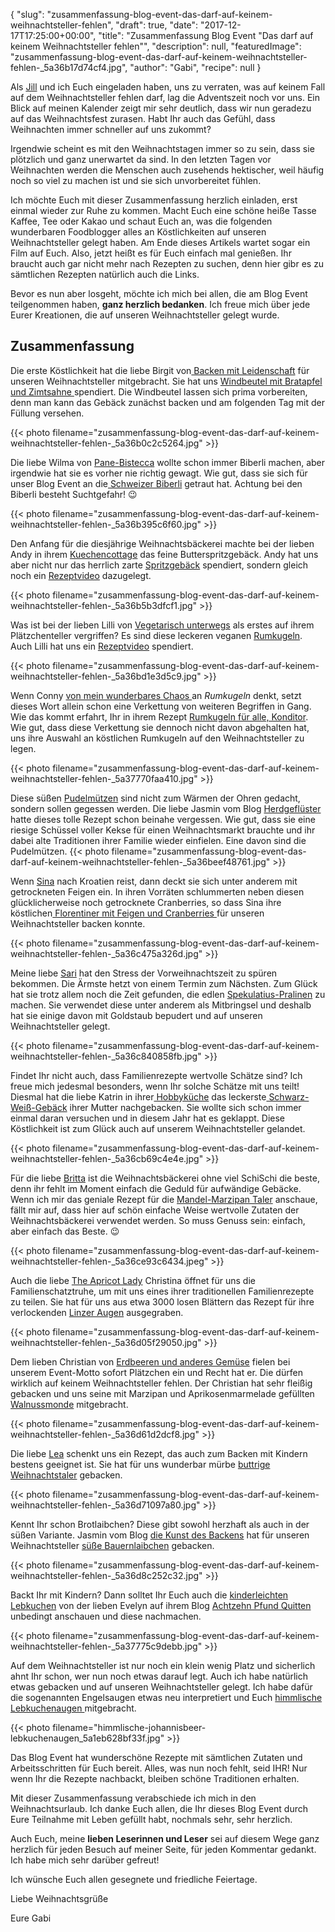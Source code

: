 {
    "slug": "zusammenfassung-blog-event-das-darf-auf-keinem-weihnachtsteller-fehlen",
    "draft": true,
    "date": "2017-12-17T17:25:00+00:00",
    "title": "Zusammenfassung Blog Event \"Das darf auf keinem Weihnachtsteller fehlen\"",
    "description": null,
    "featuredImage": "zusammenfassung-blog-event-das-darf-auf-keinem-weihnachtsteller-fehlen-_5a36b17d74cf4.jpg",
    "author": "Gabi",
    "recipe": null
}

Als [Jill](http://www.kleineskuliversum.com/ "Jill") und ich Euch eingeladen haben, uns zu verraten, was auf keinem Fall auf dem Weihnachtsteller fehlen darf, lag die Adventszeit noch vor uns. Ein Blick auf meinen Kalender zeigt mir sehr deutlich, dass wir nun geradezu auf das  Weihnachtsfest zurasen. Habt Ihr auch das Gefühl, dass Weihnachten immer schneller auf uns zukommt?

Irgendwie scheint es mit den Weihnachtstagen immer so zu sein, dass sie plötzlich und ganz unerwartet da sind. In den letzten Tagen vor Weihnachten werden die Menschen auch zusehends hektischer, weil häufig noch so viel zu machen ist und sie sich unvorbereitet fühlen.

Ich möchte Euch mit dieser Zusammenfassung herzlich einladen, erst einmal wieder zur Ruhe zu kommen. Macht Euch eine schöne heiße Tasse Kaffee, Tee oder Kakao und schaut Euch an, was die folgenden wunderbaren Foodblogger alles an Köstlichkeiten auf unseren Weihnachtsteller gelegt haben. Am Ende dieses Artikels wartet sogar ein Film auf Euch. Also, jetzt heißt es für Euch einfach mal genießen. Ihr braucht auch gar nicht mehr nach Rezepten zu suchen, denn hier gibr es zu sämtlichen Rezepten natürlich auch die Links.

Bevor es nun aber losgeht, möchte ich mich bei allen, die am Blog Event teilgenommen haben, **ganz herzlich bedanken**. Ich freue mich über jede Eurer Kreationen, die auf unseren Weihnachtsteller gelegt wurde.

## Zusammenfassung


Die erste Köstlichkeit hat die liebe Birgit von[ Backen mit Leidenschaft](https://backenmitleidenschaftblog.wordpress.com/ " Backen mit Leidenschaft") für unseren Weihnachtsteller mitgebracht. Sie hat uns [Windbeutel mit Bratapfel und Zimtsahne ](https://backenmitleidenschaftblog.wordpress.com/2017/11/29/windbeutel-mit-bratapfel-und-zimtsahne/ "Windbeutel mit Bratapfel und Zimtsahne ")spendiert. Die Windbeutel lassen sich prima vorbereiten, denn man kann das Gebäck zunächst backen und am folgenden Tag mit der Füllung versehen.

{{< photo filename="zusammenfassung-blog-event-das-darf-auf-keinem-weihnachtsteller-fehlen-_5a36b0c2c5264.jpg" >}}

Die liebe Wilma von [Pane-Bistecca](http://pane-bistecca.com/index.html "Pane - Bistecca") wollte schon immer Biberli machen, aber irgendwie hat sie es vorher nie richtig gewagt. Wie gut, dass sie sich für unser Blog Event an die[ Schweizer Biberli](http://pane-bistecca.com/rezepte-recipe-blog/schweizer-biberli " Schweizer Biberli") getraut hat. Achtung bei den Biberli besteht Suchtgefahr! 😉

{{< photo filename="zusammenfassung-blog-event-das-darf-auf-keinem-weihnachtsteller-fehlen-_5a36b395c6f60.jpg" >}}

Den Anfang für die diesjährige Weihnachtsbäckerei machte bei der lieben Andy in ihrem [Kuechencottage](http://kuechencottage.de/ "Kuechencottage") das feine Butterspritzgebäck. Andy hat uns aber nicht nur das herrlich zarte [Spritzgebäck](http://kuechencottage.de/butterspritzgebaeck/ "Spritzgebäck") spendiert, sondern gleich noch ein [Rezeptvideo](https://www.youtube.com/watch?v=xJf6mHNcp-E "Rezeptvideo") dazugelegt.

{{< photo filename="zusammenfassung-blog-event-das-darf-auf-keinem-weihnachtsteller-fehlen-_5a36b5b3dfcf1.jpg" >}}

Was ist bei der lieben Lilli von [Vegetarisch unterwegs](http://vegetarisch-unterwegs.blogspot.de/ "Vegetarisch unterwegs") als erstes auf ihrem Plätzchenteller vergriffen? Es sind diese leckeren veganen [Rumkugeln](http://vegetarisch-unterwegs.blogspot.de/2017/12/weihnachtliche-rumkugeln-black-white.html "Rumkugeln "). Auch Lilli hat uns ein [Rezeptvideo](https://www.youtube.com/watch?v=DQbPhsfzCC0 "Rezeptvideo") spendiert.

{{< photo filename="zusammenfassung-blog-event-das-darf-auf-keinem-weihnachtsteller-fehlen-_5a36bd1e3d5c9.jpg" >}}

Wenn Conny [von mein wunderbares Chaos ](http://meinwunderbareschaos.de/ "von mein wunderbares Chaos ") an *Rumkugeln* denkt, setzt dieses Wort allein schon eine Verkettung von weiteren Begriffen in Gang. Wie das kommt erfahrt, Ihr in ihrem Rezept [Rumkugeln für alle, Konditor](http://meinwunderbareschaos.de/rumkugeln-fuer-alle-konditor "Rumkugeln für alle, Konditor"). Wie gut, dass diese Verkettung sie dennoch nicht davon abgehalten hat, uns ihre Auswahl an köstlichen Rumkugeln auf den Weihnachtsteller zu legen.

{{< photo filename="zusammenfassung-blog-event-das-darf-auf-keinem-weihnachtsteller-fehlen-_5a37770faa410.jpg" >}}

Diese süßen [Pudelmützen](http://herdgefluester.de/pudelmuetzen/ "Pudelmützen") sind nicht zum Wärmen der Ohren gedacht, sondern sollen gegessen werden. Die liebe Jasmin vom Blog [Herdgeflüster](http://herdgefluester.de/ "Herdgeflüster") hatte dieses tolle Rezept schon beinahe vergessen. Wie gut, dass sie eine riesige Schüssel voller Kekse für einen Weihnachtsmarkt brauchte und ihr dabei alte Traditionen ihrer Familie wieder einfielen. Eine davon sind die Pudelmützen.
{{< photo filename="zusammenfassung-blog-event-das-darf-auf-keinem-weihnachtsteller-fehlen-_5a36beef48761.jpg" >}}

Wenn [Sina](https://giftigeblonde.com/ "Sina") nach Kroatien reist, dann deckt sie sich unter anderem mit getrockneten Feigen ein. In ihren Vorräten schlummerten neben diesen glücklicherweise noch getrocknete Cranberries, so dass Sina ihre köstlichen[ Florentiner mit Feigen und Cranberries ](https://giftigeblonde.com/2017/12/07/florentiner-mit-feigen-und-cranberries/ " Florentiner mit Feigen und Cranberries ")für unseren Weihnachtsteller backen konnte.

{{< photo filename="zusammenfassung-blog-event-das-darf-auf-keinem-weihnachtsteller-fehlen-_5a36c475a326d.jpg" >}}

Meine liebe [Sari](https://www.sariskuechenchaos.de/ "Sari") hat den Stress der Vorweihnachtszeit zu spüren bekommen. Die Ärmste hetzt von einem Termin zum Nächsten. Zum Glück hat sie trotz allem noch die Zeit gefunden, die edlen [Spekulatius-Pralinen](https://www.sariskuechenchaos.de/festtage/weihnachten/spekulatius-pralinen/ "Spekulatius Pralinen") zu machen. Sie verwendet diese unter anderem als Mitbringsel und deshalb hat sie einige davon mit Goldstaub bepudert und auf unseren Weihnachtsteller gelegt.

{{< photo filename="zusammenfassung-blog-event-das-darf-auf-keinem-weihnachtsteller-fehlen-_5a36c840858fb.jpg" >}}

Findet Ihr nicht auch, dass Familienrezepte wertvolle Schätze sind? Ich freue mich jedesmal besonders, wenn Ihr solche Schätze mit uns teilt! Diesmal hat die liebe Katrin in ihrer[ Hobbyküche](https://krabsch.blogspot.de/ " Hobbyküche") das leckerste[ Schwarz-Weiß-Gebäck](https://krabsch.blogspot.de/2017/12/schwarz-wei-geback.html " Schwarz-Weiß-Gebäck") ihrer Mutter nachgebacken. Sie wollte sich schon immer einmal daran versuchen und in diesem Jahr hat es geklappt. Diese Köstlichkeit ist zum Glück auch auf unserem Weihnachtsteller gelandet.

{{< photo filename="zusammenfassung-blog-event-das-darf-auf-keinem-weihnachtsteller-fehlen-_5a36cb69c4e4e.jpg" >}}

Für die liebe [Britta](https://geniesserle.com/ "Britta") ist die Weihnachtsbäckerei ohne viel SchiSchi die beste, denn ihr fehlt im Moment einfach die Geduld für aufwändige Gebäcke. Wenn ich mir das geniale Rezept für die [Mandel-Marzipan Taler](https://geniesserle.com/2017/12/12/mandel-marzipan-taler/ "Mandel-Marzipan Taler") anschaue, fällt mir auf, dass hier auf schön einfache Weise wertvolle Zutaten der Weihnachtsbäckerei verwendet werden. So muss Genuss sein: einfach, aber einfach das Beste. 😉

{{< photo filename="zusammenfassung-blog-event-das-darf-auf-keinem-weihnachtsteller-fehlen-_5a36ce93c6434.jpeg" >}}

Auch die liebe [The Apricot Lady](https://www.theapricotlady.com/ "The Apricot Lady") Christina öffnet für uns die Familienschatztruhe, um mit uns eines ihrer traditionellen Familienrezepte zu teilen. Sie hat für uns aus etwa 3000 losen Blättern das Rezept für ihre verlockenden [Linzer Augen](https://www.theapricotlady.com/linzer-augen/ "Linzer Augen") ausgegraben.

{{< photo filename="zusammenfassung-blog-event-das-darf-auf-keinem-weihnachtsteller-fehlen-_5a36d05f29050.jpg" >}}

Dem lieben Christian von [Erdbeeren und anderes Gemüse](http://www.erdbeeren-und-anderes-gemuese.de/ "Erdbeeren und anderes Gemüse") fielen bei unserem Event-Motto sofort Plätzchen ein und Recht hat er. Die dürfen wirklich auf keinem Weihnachtsteller fehlen. Der Christian hat sehr fleißig gebacken und uns seine mit Marzipan und Aprikosenmarmelade gefüllten [Walnussmonde](http://www.erdbeeren-und-anderes-gemuese.de/ "Walnussmonde") mitgebracht.

{{< photo filename="zusammenfassung-blog-event-das-darf-auf-keinem-weihnachtsteller-fehlen-_5a36d61d2dcf8.jpg" >}}

Die liebe [Lea](https://www.blaubeerbasilikum.de/ "Lea") schenkt uns ein Rezept, das auch zum Backen mit Kindern bestens geeignet ist. Sie hat für uns  wunderbar mürbe [buttrige Weihnachtstaler](https://www.blaubeerbasilikum.de/buttrige-weihnachtstaler/ "buttrige Weihnachtstaler") gebacken.

{{< photo filename="zusammenfassung-blog-event-das-darf-auf-keinem-weihnachtsteller-fehlen-_5a36d71097a80.jpg" >}}

Kennt Ihr schon Brotlaibchen? Diese gibt sowohl herzhaft als auch in der süßen Variante. Jasmin vom Blog [die Kunst des Backens](https://diekunstdesbackens.com/ "die Kunst des Backens") hat für unseren Weihnachtsteller [süße Bauernlaibchen](https://diekunstdesbackens.com/2017/12/12/suesse-bauerlaibchen/ "süße Bauernlaibchen") gebacken.

{{< photo filename="zusammenfassung-blog-event-das-darf-auf-keinem-weihnachtsteller-fehlen-_5a36d8c252c32.jpg" >}}

Backt Ihr mit Kindern? Dann solltet Ihr Euch auch die [kinderleichten Lebkuchen](https://achtzehn-pfund-quitten.blogspot.de/2017/12/kinderleichte-lebkuchen.html?showComment=1513583348772#c1635122268379802186 "kinderleichten Lebkuchen") von der lieben Evelyn auf ihrem Blog [Achtzehn Pfund Quitten](https://achtzehn-pfund-quitten.blogspot.de/ "Achtzehn Pfund Quitten") unbedingt anschauen und diese nachmachen.

{{< photo filename="zusammenfassung-blog-event-das-darf-auf-keinem-weihnachtsteller-fehlen-_5a37775c9debb.jpg" >}}

Auf dem Weihnachtsteller ist nur noch ein klein wenig Platz und sicherlich ahnt Ihr schon, wer nun noch etwas darauf legt. Auch ich habe natürlich etwas gebacken und auf unseren Weihnachtsteller gelegt. Ich habe dafür die sogenannten Engelsaugen etwas neu interpretiert und Euch [himmlische Lebkuchenaugen ](https://kochfokus.de/artikel/himmlische-johannisbeer-lebkuchenaugen/ "himmlische Lebkuchenaugen ")mitgebracht.

{{< photo filename="himmlische-johannisbeer-lebkuchenaugen_5a1eb628bf33f.jpg" >}}

Das Blog Event hat wunderschöne Rezepte mit sämtlichen Zutaten und Arbeitsschritten für Euch bereit. Alles, was nun noch fehlt, seid IHR! Nur wenn Ihr die Rezepte nachbackt, bleiben schöne Traditionen erhalten.

Mit dieser Zusammenfassung verabschiede ich mich in den Weihnachtsurlaub. Ich danke Euch allen, die Ihr dieses  Blog Event durch Eure Teilnahme mit Leben gefüllt habt, nochmals sehr, sehr herzlich.

Auch  Euch, meine **lieben Leserinnen und Leser** sei auf diesem Wege  ganz herzlich für jeden Besuch auf meiner Seite, für jeden Kommentar gedankt. Ich habe mich sehr darüber gefreut!

 Ich wünsche Euch allen gesegnete und friedliche Feiertage.

 Liebe Weihnachtsgrüße

Eure Gabi
